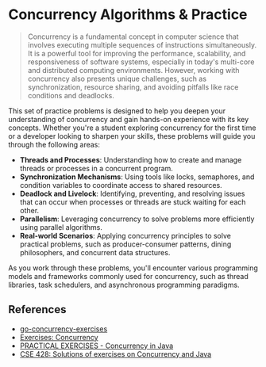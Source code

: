 # Concurrency Algorithms & Practice

> Concurrency is a fundamental concept in computer science that involves executing multiple sequences of instructions simultaneously. It is a powerful tool for improving the performance, scalability, and responsiveness of software systems, especially in today's multi-core and distributed computing environments. However, working with concurrency also presents unique challenges, such as synchronization, resource sharing, and avoiding pitfalls like race conditions and deadlocks.

This set of practice problems is designed to help you deepen your understanding of concurrency and gain hands-on experience with its key concepts. Whether you're a student exploring concurrency for the first time or a developer looking to sharpen your skills, these problems will guide you through the following areas:

- **Threads and Processes**: Understanding how to create and manage threads or processes in a concurrent program.
- **Synchronization Mechanisms**: Using tools like locks, semaphores, and condition variables to coordinate access to shared resources.
- **Deadlock and Livelock**: Identifying, preventing, and resolving issues that can occur when processes or threads are stuck waiting for each other.
- **Parallelism**: Leveraging concurrency to solve problems more efficiently using parallel algorithms.
- **Real-world Scenarios**: Applying concurrency principles to solve practical problems, such as producer-consumer patterns, dining philosophers, and concurrent data structures.

As you work through these problems, you'll encounter various programming models and frameworks commonly used for concurrency, such as thread libraries, task schedulers, and asynchronous programming paradigms.

## References

- [go-concurrency-exercises](https://github.com/loong/go-concurrency-exercises)
- [Exercises: Concurrency](https://cs.brown.edu/courses/csci1310/2020/exercises/concurrency.html)
- [PRACTICAL EXERCISES - Concurrency in Java](https://www.cl.cam.ac.uk/teaching/1516/ConcDisSys/con-systems-prac.txt)
- [CSE 428: Solutions of exercises on Concurrency and Java](http://www.lix.polytechnique.fr/~catuscia/teaching/cg428/exercises/Java_solutions.html)
